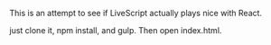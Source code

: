This is an attempt to see if LiveScript actually plays nice with React.

just clone it, npm install, and gulp. Then open index.html.
